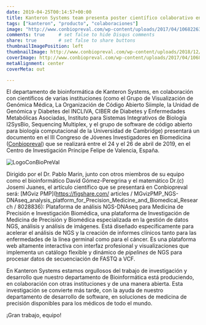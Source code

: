 ```yaml
---
date: 2019-04-25T00:14:57+00:00
title: Kanteron Systems team presenta poster científico colaborativo en el III Congreso Nacional de Jóvenes Investigadores en Biomedicina
tags: ["kanteron", "producto", "colaboraciones"]
image: "http://www.conbiopreval.com/wp-content/uploads/2017/04/10682263_481151918693152_7108841823703367504_o-e1493131170916.jpg"
comments: true     # set false to hide Disqus comments
share: true        # set false to share buttons
thumbnailImagePosition: left
thumbnailImage: http://www.conbiopreval.com/wp-content/uploads/2018/12/LogoConBioPreVal.png
coverImage: http://www.conbiopreval.com/wp-content/uploads/2017/04/10682263_481151918693152_7108841823703367504_o-e1493131170916.jpg
metaAlignment: center
coverMeta: out

---
```


El departamento de bioinformática de Kanteron Systems, en colaboración con científicos de varias instituciones (como el Grupo de Visualización de Genómica Médica, La Organización de Código Abierto Siimple, la Unidad de Genómica y Diabetes del INCLIVA, CIBER de Diabetes y Enfermedades Metabólicas Asociadas, Instituto para Sistemas Integrativos de Biología I2SysBio, Sequencing Multiplex, y el grupo de software de código abierto para biología computacional de la Universidad de Cambridge) presentará un documento en el III Congreso de Jóvenes Investigadores en Biomedicina ([Conbiopreval](http://www.conbiopreval.com/)) que se realizará entre el 24 y el 26 de abril de 2019, en el Centro de Investigación Príncipe Felipe de Valencia, España.

<!--more-->

![LogoConBioPreVal](http://www.conbiopreval.com/wp-content/uploads/2018/12/LogoConBioPreVal.png)

Dirigido por el Dr. Pablo Marin, junto con otros miembros de su equipo como el bioinformático David Gómez-Peregrina y el matemático Dr.(c) Josemi Juanes, el artículo científico que se presentará en Conbiopreval será: [MGviz PMP](https://figshare.com/ articles / MGvizPMP_NGS-DNAseq_analysis_platform_for_Precision_Medicine_and_Biomedical_Research / 8028836): Plataforma de análisis NGS-DNAseq para Medicina de Precisión e Investigación Biomédica, una plataforma de Investigación de Medicina de Precisión y Biomédica especializada en la gestión de datos NGS, análisis y análisis de imágenes. Está diseñado específicamente para acelerar el análisis de NGS y la creación de informes clínicos tanto para las enfermedades de la línea germinal como para el cáncer. Es una plataforma web altamente interactiva con interfaz profesional y visualizaciones que implementa un catálogo flexible y dinámico de _pipelines_ de NGS para procesar datos de secuenciación de FASTQ a VCF.

En Kanteron Systems estamos orgullosos del trabajo de investigación y desarrollo que nuestro departamento de Bioinformática está produciendo, en colaboración con otras instituciones y de una manera abierta. Esta investigación se convierte más tarde, con la ayuda de nuestro departamento de desarrollo de software, en soluciones de medicina de precisión disponibles para los médicos de todo el mundo.

¡Gran trabajo, equipo!
